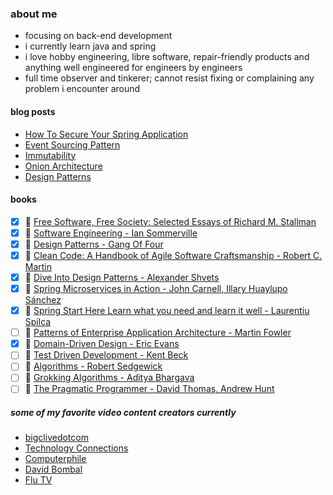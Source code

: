 ### about me
- focusing on back-end development
- i currently learn java and spring
- i love hobby engineering, libre software, repair-friendly products and anything well engineered for engineers by engineers
- full time observer and tinkerer; cannot resist fixing or complaining any problem i encounter around

#### blog posts
- [How To Secure Your Spring Application](http://can.kurttekin.com/2024/08/how-to-secure-your-spring-application.html)
- [Event Sourcing Pattern](http://can.kurttekin.com/2024/08/event-sourcing-pattern.html)
- [Immutability](http://can.kurttekin.com/2024/08/immutability-in-software-design.html)
- [Onion Architecture](http://can.kurttekin.com/2024/07/onion-architecture.html)
- [Design Patterns](http://can.kurttekin.com/2024/06/design-patterns.html)

#### books
- [x] 📖 [Free Software, Free Society: Selected Essays of Richard M. Stallman]()
- [x] 📖 [Software Engineering - Ian Sommerville]()
- [X] 📖 [Design Patterns - Gang Of Four]()
- [X] 📖 [Clean Code: A Handbook of Agile Software Craftsmanship - Robert C. Martin]()
- [X] 📖 [Dive Into Design Patterns - Alexander Shvets]()
- [X] 📖 [Spring Microservices in Action - John Carnell, Illary Huaylupo Sánchez]()
- [X] 📖 [Spring Start Here Learn what you need and learn it well - Laurentiu Spilca]() 
- [ ] 📖 [Patterns of Enterprise Application Architecture - Martin Fowler]()
- [X] 📖 [Domain-Driven Design - Eric Evans]()
- [ ] 📖 [Test Driven Development - Kent Beck]()
- [ ] 📖 [Algorithms - Robert Sedgewick]()
- [ ] 📖 [Grokking Algorithms - Aditya Bhargava]()
- [ ] 📖 [The Pragmatic Programmer - David Thomas, Andrew Hunt]()

##### some of my favorite video content creators currently
- [bigclivedotcom](https://www.youtube.com/@bigclivedotcom)
- [Technology Connections](https://www.youtube.com/@TechnologyConnections)
- [Computerphile](https://www.youtube.com/@Computerphile)
- [David Bombal](https://www.youtube.com/@davidbombal)
- [Flu TV](https://www.youtube.com/@flu)
